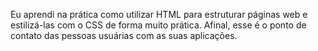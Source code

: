 Eu aprendi na prática como utilizar HTML para estruturar páginas web e estilizá-las com o CSS de forma muito prática. Afinal, esse é o ponto de contato das pessoas usuárias com as suas aplicações.